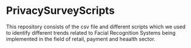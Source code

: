 # PrivacySurveyScripts

This repository consists of the csv file and different scripts which we used to identify different trends related to Facial Recognition Systems being implemented in the field of retail, payment and heaalth sector.
